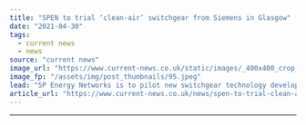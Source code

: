 ```yaml
---
title: "SPEN to trial ‘clean-air’ switchgear from Siemens in Glasgow"
date: "2021-04-30"
tags: 
  - current news
  - news
source: "current news"
image_url: "https://www.current-news.co.uk/static/images/_400x400_crop_center-center/Clean-Air-switchgear-2-image-SPEN.jpeg"
image_fp: "/assets/img/post_thumbnails/95.jpeg"
lead: "​SP Energy Networks is to pilot new switchgear technology developed by Siemens that has the potential to reduce the volume of greenhouse gas used at its substations."
article_url: "https://www.current-news.co.uk/news/spen-to-trial-clean-air-switchgear-from-siemens-in-glasgow?utm_source=rss-feeds&utm_medium=rss&utm_campaign=rss"
---
```


---

